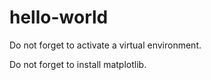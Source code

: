 # hello-world

Do not forget to activate a virtual environment.

Do not forget to install matplotlib.
